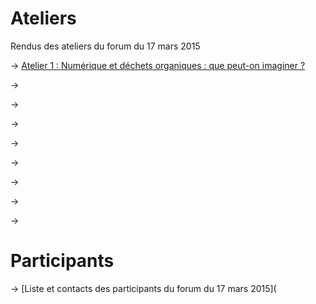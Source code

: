 # Ateliers

Rendus des ateliers du forum du 17 mars 2015

-> [Atelier 1 : Numérique et déchets organiques : que peut-on imaginer ?](http://dechets-num.meteor.com/contributions/scopyleft/dechets-num-contribution/Dechets-organiques)

-> []()

-> []()

-> []()

-> []()

-> []()

-> []()

-> []()

-> []()

# Participants

-> [Liste et contacts des participants du forum du 17 mars 2015](


